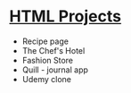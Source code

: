 
<h1><a href="https://vjharan.github.io/HTML_projects/">HTML Projects</a></h1>
 
<ul >
    <li>Recipe page</li>
    <li>The Chef's Hotel</li>
    <li>Fashion Store </li>
    <li>Quill - journal app</li>
    <li>Udemy clone</li>

</ul>

